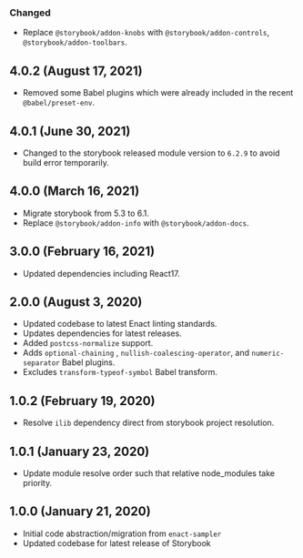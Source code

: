 ### Changed

* Replace `@storybook/addon-knobs` with `@storybook/addon-controls`, `@storybook/addon-toolbars`.

## 4.0.2 (August 17, 2021)

* Removed some Babel plugins which were already included in the recent `@babel/preset-env`.

## 4.0.1 (June 30, 2021)

* Changed to the storybook released module version to `6.2.9` to avoid build error temporarily.

## 4.0.0 (March 16, 2021)

* Migrate storybook from 5.3 to 6.1.
* Replace `@storybook/addon-info` with `@storybook/addon-docs`.

## 3.0.0 (February 16, 2021)

* Updated dependencies including React17.

## 2.0.0 (August 3, 2020)

* Updated codebase to latest Enact linting standards.
* Updates dependencies for latest releases.
* Added `postcss-normalize` support.
* Adds `optional-chaining` , `nullish-coalescing-operator`, and `numeric-separator` Babel plugins.
* Excludes `transform-typeof-symbol` Babel transform.

## 1.0.2 (February 19, 2020)

* Resolve `ilib` dependency direct from storybook project resolution.

## 1.0.1 (January 23, 2020)

* Update module resolve order such that relative node_modules take priority.

## 1.0.0 (January 21, 2020)

* Initial code abstraction/migration from `enact-sampler`
* Updated codebase for latest release of Storybook

